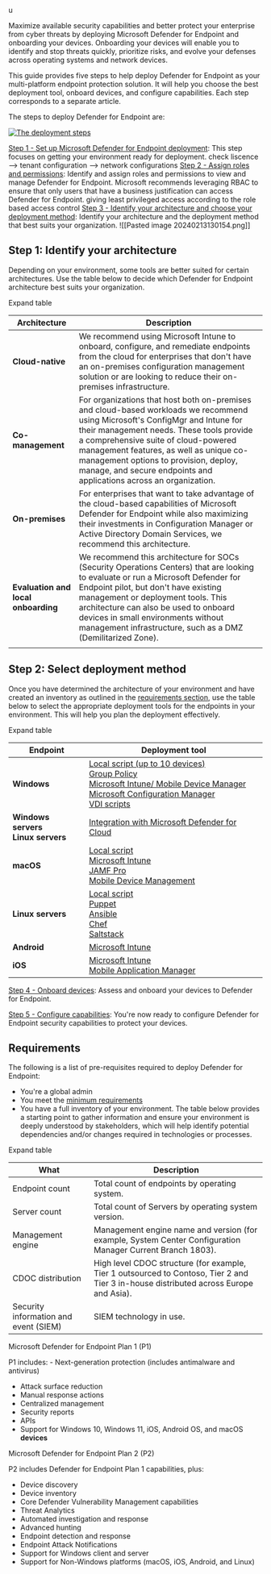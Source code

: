 u

Maximize available security capabilities and better protect your enterprise from cyber threats by deploying Microsoft Defender for Endpoint and onboarding your devices. Onboarding your devices will enable you to identify and stop threats quickly, prioritize risks, and evolve your defenses across operating systems and network devices.

This guide provides five steps to help deploy Defender for Endpoint as your multi-platform endpoint protection solution. It will help you choose the best deployment tool, onboard devices, and configure capabilities. Each step corresponds to a separate article.

The steps to deploy Defender for Endpoint are:

[![The deployment steps](https://learn.microsoft.com/en-us/microsoft-365/media/defender-endpoint/onboard-mde.png?view=o365-worldwide)](https://learn.microsoft.com/en-us/microsoft-365/media/defender-endpoint/onboard-mde.png?view=o365-worldwide#lightbox)

 [Step 1 - Set up Microsoft Defender for Endpoint deployment](https://learn.microsoft.com/en-us/microsoft-365/security/defender-endpoint/production-deployment?view=o365-worldwide): This step focuses on getting your environment ready for deployment. 
   check liscence --> tenant configuration --> network configurations 
 [Step 2 - Assign roles and permissions](https://learn.microsoft.com/en-us/microsoft-365/security/defender-endpoint/prepare-deployment?view=o365-worldwide): Identify and assign roles and permissions to view and manage Defender for Endpoint. 
   Microsoft recommends leveraging RBAC to ensure that only users that have a business justification can access Defender for Endpoint.
   giving least privileged access according to the role based access control
[Step 3 - Identify your architecture and choose your deployment method](https://learn.microsoft.com/en-us/microsoft-365/security/defender-endpoint/deployment-strategy?view=o365-worldwide): Identify your architecture and the deployment method that best suits your organization.
![[Pasted image 20240213130154.png]]
## Step 1: Identify your architecture

Depending on your environment, some tools are better suited for certain architectures. Use the table below to decide which Defender for Endpoint architecture best suits your organization.

Expand table

| Architecture                        | Description                                                                                                                                                                                                                                                                                                                                                                |
| ----------------------------------- | -------------------------------------------------------------------------------------------------------------------------------------------------------------------------------------------------------------------------------------------------------------------------------------------------------------------------------------------------------------------------- |
| **Cloud-native**                    | We recommend using Microsoft Intune to onboard, configure, and remediate endpoints from the cloud for enterprises that don't have an on-premises configuration management solution or are looking to reduce their on-premises infrastructure.                                                                                                                              |
| **Co-management**                   | For organizations that host both on-premises and cloud-based workloads we recommend using Microsoft's ConfigMgr and Intune for their management needs. These tools provide a comprehensive suite of cloud-powered management features, as well as unique co-management options to provision, deploy, manage, and secure endpoints and applications across an organization. |
| **On-premises**                     | For enterprises that want to take advantage of the cloud-based capabilities of Microsoft Defender for Endpoint while also maximizing their investments in Configuration Manager or Active Directory Domain Services, we recommend this architecture.                                                                                                                       |
| **Evaluation and local onboarding** | We recommend this architecture for SOCs (Security Operations Centers) that are looking to evaluate or run a Microsoft Defender for Endpoint pilot, but don't have existing management or deployment tools. This architecture can also be used to onboard devices in small environments without management infrastructure, such as a DMZ (Demilitarized Zone).              |
|                                     |                                                                                                                                                                                                                                                                                                                                                                            |
## Step 2: Select deployment method

Once you have determined the architecture of your environment and have created an inventory as outlined in the [requirements section](https://learn.microsoft.com/en-us/microsoft-365/security/defender-endpoint/mde-planning-guide?view=o365-worldwide#requirements), use the table below to select the appropriate deployment tools for the endpoints in your environment. This will help you plan the deployment effectively.

Expand table

|Endpoint|Deployment tool|
|---|---|
|**Windows**|[Local script (up to 10 devices)](https://learn.microsoft.com/en-us/microsoft-365/security/defender-endpoint/configure-endpoints-script?view=o365-worldwide)  <br>[Group Policy](https://learn.microsoft.com/en-us/microsoft-365/security/defender-endpoint/configure-endpoints-gp?view=o365-worldwide)  <br>[Microsoft Intune/ Mobile Device Manager](https://learn.microsoft.com/en-us/microsoft-365/security/defender-endpoint/configure-endpoints-mdm?view=o365-worldwide)  <br>[Microsoft Configuration Manager](https://learn.microsoft.com/en-us/microsoft-365/security/defender-endpoint/configure-endpoints-sccm?view=o365-worldwide)  <br>[VDI scripts](https://learn.microsoft.com/en-us/microsoft-365/security/defender-endpoint/configure-endpoints-vdi?view=o365-worldwide)|
|**Windows servers  <br>Linux servers**|[Integration with Microsoft Defender for Cloud](https://learn.microsoft.com/en-us/microsoft-365/security/defender-endpoint/azure-server-integration?view=o365-worldwide)|
|**macOS**|[Local script](https://learn.microsoft.com/en-us/microsoft-365/security/defender-endpoint/mac-install-manually?view=o365-worldwide)  <br>[Microsoft Intune](https://learn.microsoft.com/en-us/microsoft-365/security/defender-endpoint/mac-install-with-intune?view=o365-worldwide)  <br>[JAMF Pro](https://learn.microsoft.com/en-us/microsoft-365/security/defender-endpoint/mac-install-with-jamf?view=o365-worldwide)  <br>[Mobile Device Management](https://learn.microsoft.com/en-us/microsoft-365/security/defender-endpoint/mac-install-with-other-mdm?view=o365-worldwide)|
|**Linux servers**|[Local script](https://learn.microsoft.com/en-us/microsoft-365/security/defender-endpoint/linux-install-manually?view=o365-worldwide)  <br>[Puppet](https://learn.microsoft.com/en-us/microsoft-365/security/defender-endpoint/linux-install-with-puppet?view=o365-worldwide)  <br>[Ansible](https://learn.microsoft.com/en-us/microsoft-365/security/defender-endpoint/linux-install-with-ansible?view=o365-worldwide)  <br>[Chef](https://learn.microsoft.com/en-us/microsoft-365/security/defender-endpoint/linux-deploy-defender-for-endpoint-with-chef?view=o365-worldwide)  <br>[Saltstack](https://learn.microsoft.com/en-us/microsoft-365/security/defender-endpoint/linux-install-with-saltack?view=o365-worldwide)|
|**Android**|[Microsoft Intune](https://learn.microsoft.com/en-us/microsoft-365/security/defender-endpoint/android-intune?view=o365-worldwide)|
|**iOS**|[Microsoft Intune](https://learn.microsoft.com/en-us/microsoft-365/security/defender-endpoint/ios-install?view=o365-worldwide)  <br>[Mobile Application Manager](https://learn.microsoft.com/en-us/microsoft-365/security/defender-endpoint/ios-install-unmanaged?view=o365-worldwide)|


 [Step 4 - Onboard devices](https://learn.microsoft.com/en-us/microsoft-365/security/defender-endpoint/onboarding?view=o365-worldwide): Assess and onboard your devices to Defender for Endpoint.

 [Step 5 - Configure capabilities](https://learn.microsoft.com/en-us/microsoft-365/security/defender-endpoint/onboard-configure?view=o365-worldwide): You're now ready to configure Defender for Endpoint security capabilities to protect your devices.


## Requirements

The following is a list of pre-requisites required to deploy Defender for Endpoint:

- You're a global admin
- You meet the [minimum requirements](https://learn.microsoft.com/en-us/microsoft-365/security/defender-endpoint/minimum-requirements?view=o365-worldwide)
- You have a full inventory of your environment. The table below provides a starting point to gather information and ensure your environment is deeply understood by stakeholders, which will help identify potential dependencies and/or changes required in technologies or processes.

Expand table

|What|Description|
|---|---|
|Endpoint count|Total count of endpoints by operating system.|
|Server count|Total count of Servers by operating system version.|
|Management engine|Management engine name and version (for example, System Center Configuration Manager Current Branch 1803).|
|CDOC distribution|High level CDOC structure (for example, Tier 1 outsourced to Contoso, Tier 2 and Tier 3 in-house distributed across Europe and Asia).|
|Security information and event (SIEM)|SIEM technology in use.|


Microsoft Defender for Endpoint Plan 1 (P1)

P1 includes: - Next-generation protection (includes antimalware and antivirus) 
- Attack surface reduction 
- Manual response actions 
- Centralized management 
- Security reports 
- APIs 
- Support for Windows 10, Windows 11, iOS, Android OS, and macOS **devices**


Microsoft Defender for Endpoint Plan 2 (P2)

P2 includes Defender for Endpoint Plan 1 capabilities, plus: 
- Device discovery 
- Device inventory 
- Core Defender Vulnerability Management capabilities 
- Threat Analytics 
- Automated investigation and response 
- Advanced hunting 
- Endpoint detection and response 
- Endpoint Attack Notifications 
- Support for Windows client and server 
- Support for Non-Windows platforms (macOS, iOS, Android, and Linux)

